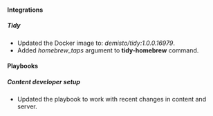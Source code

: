 
#### Integrations
##### Tidy
- Updated the Docker image to: *demisto/tidy:1.0.0.16979*.
- Added *homebrew_taps* argument to **tidy-homebrew** command.

#### Playbooks
##### Content developer setup
- Updated the playbook to work with recent changes in content and server.
